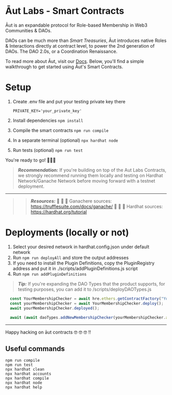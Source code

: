 # Āut Labs - Smart Contracts
Āut is an expandable protocol for Role-based Membership in Web3 Communities & DAOs.

DAOs can be much more than _Smart Treasuries_, Āut introduces native Roles & Interactions directly at contract level, to power the 2nd generation of DAOs. The DAO 2.0s, or a Coordination Renaissance.

To read more about Āut, visit our [Docs](https://docs.aut.id).
Below, you'll find a simple walkthrough to get started using Āut's Smart Contracts.

# Setup 

1. Create .env file and put your testing private key there
    ```
    PRIVATE_KEY='your_private_key'
    ```

2. Install dependencies
`npm install`

3. Compile the smart contracts 
`npm run compile`

4. In a separate terminal (optional)
`npx hardhat node`

5. Run tests (optional)
`npm run test`

You're ready to go! 🚀🚀🚀

> **_Recommendation:_** If you're building on top of the Aut Labs Contracts, we strongly recommend running them locally and testing on Hardhat Network/Ganache Network before moving forward with a testnet deployment.
----
> > **_Resources:_** 🍫 🍫 🍫 Ganachere sources: https://trufflesuite.com/docs/ganache/
🎩 🎩 🎩 Hardhat sources: https://hardhat.org/tutorial

# Deployments (locally or not)

1. Select your desired network in hardhat.config.json under default network
2. Run `npm run deployAll` and store the output addresses
2. If you need to install the Plugin Definitions, copy the PluginRegistry address and put it in ./scripts/addPluginDefinitions.js script
3. Run `npm run addPluginDefinitions` 
    
> **_Tip:_** If you're expanding the DAO Types that the product supports, for testing purposes, you can add it to /scripts/deployDAOTypes.js

``` javascript
  const YourMembershipChecker = await hre.ethers.getContractFactory("YourMembershipChecker");
  const yourMembershipChecker = await YourMembershipChecker.deploy();
  await yourMembershipChecker.deployed();
  
  await (await daoTypes.addNewMembershipChecker(yourMembershipChecker.address)).wait();
```

----
Happy hacking on āut contracts 🤓 🤓 🤓 !! 
 
## Useful commands
```shell
npm run compile
npm run test
npx hardhat clean
npx hardhat accounts
npx hardhat compile
npx hardhat node
npx hardhat help
```
